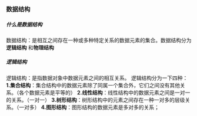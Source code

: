 
### 数据结构

  
##### 什么是数据结构
数据结构：是相互之间存在一种或多种特定关系的数据元素的集合。数据结构分为**逻辑结构** 和**物理结构**

##### 逻辑结构
逻辑结构：是指数据对象中数据元素之间的相互关系。
逻辑结构分为一下四种：
**1.集合结构**：集合结构中的数据元素除了同属一个集合外，它们之间没有其他关系。（各个数据元素是平等的）
**2.线性结构**：线性结构中的数据元素之间是一对一的关系。（一对一）
**3.树形结构**：树形结构中的元素之间存在一种一对多的层级关系。（一对多）
**4.图形结构**：图形结构的数据元素是多对多的关系；
    
